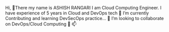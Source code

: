 Hi, 👋There my name is ASHISH RANGARI 
I am Cloud Computing Engineer.
I have experience of 5 years in Cloud and DevOps tech
🌱 I’m currently Contributing and learning DevSecOps practice...
💞️  I’m looking to collaborate on DevOps/Cloud Computing 👯
📫 


